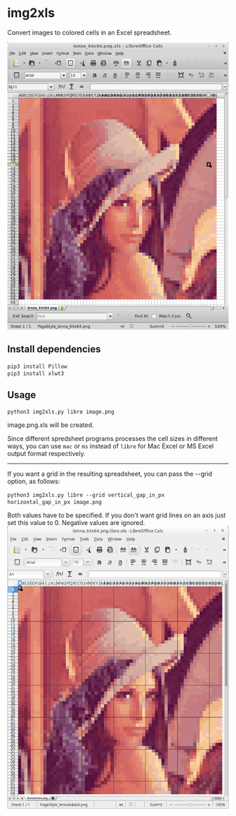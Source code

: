 # img2xls
Convert images to colored cells in an Excel spreadsheet.

![screenshot](screenshot.png "screenshot")

## Install dependencies

    pip3 install Pillow
    pip3 install xlwt3

## Usage

    python3 img2xls.py libre image.png

image.png.xls will be created.

Since different spredsheet programs processes the cell sizes in different ways, you can use `mac` or `ms` instead of `libre` for Mac Excel or MS Excel output format respectively.

---------------------------------------

If you want a grid in the resulting spreadsheet,
you can pass the --grid option, as follows:

    python3 img2xls.py libre --grid vertical_gap_in_px horizontal_gap_in_px image.png

Both values have to be specified. If you don't want grid lines on an axis just set this value to 0. Negative values are ignored.
![screenshot2](screenshot2.png "screenshot2")
